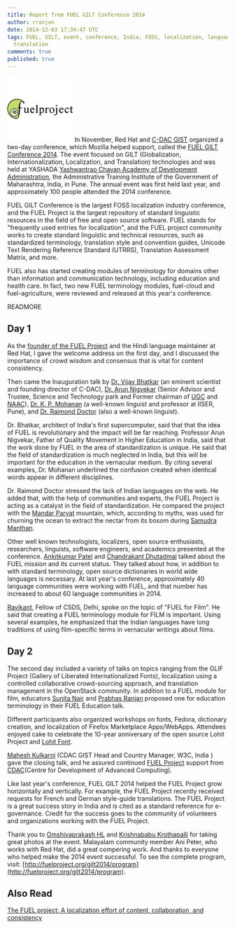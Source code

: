 ```yaml
---
title: Report from FUEL GILT Conference 2014
author: rranjan
date: 2014-12-03 17:34:47 UTC
tags: FUEL, GILT, event, conference, India, FOSS, localization, language, community,
  translation
comments: true
published: true
---
```


![](/images/blog/fuel-logo.png) In November, Red Hat and [C-DAC GIST](http://cdac.in/) organized a two-day conference, which Mozilla helped support, called the [FUEL GILT Conference 2014](http://fuelproject.org/gilt2014/index). The event focused on GILT (Globalization, Internationalization, Localization, and Translation) technologies and was held at YASHADA [Yashwantrao Chavan Academy of Development Administration](http://www.yashada.org), the Administrative Training Institute of the Government of Maharashtra, India, in Pune. The annual event was first held last year, and approximately 100 people attended the 2014 conference. 

FUEL GILT Conference is the largest FOSS localization industry conference, and the FUEL Project is the largest repository of standard linguistic resources in the field of free and open source software. FUEL stands for "frequently used entries for localization", and the FUEL project community works to create standard linguistic and technical resources, such as standardized terminology, translation style and convention guides, Unicode Text Rendering Reference Standard (UTRRS), Translation Assessment Matrix, and more.

FUEL also has started creating modules of terminology for domains other than information and communication technology, including education and health care. In fact, two new FUEL terminology modules, fuel-cloud and fuel-agriculture, were reviewed and released at this year's conference.

READMORE

## Day 1

As the [founder of the FUEL Project](http://fuelproject.org/gilt2014/speaker#Rajesh_Ranjan) and the Hindi language maintainer at Red Hat, I gave the welcome address on the first day, and I discussed the importance of crowd wisdom and consensus that is vital for content consistency. 

Then came the Inauguration talk by [Dr. Vijay Bhatkar](http://fuelproject.org/gilt2014/speaker#Vijay_Bhatkar) (an eminent scientist and founding director of C-DAC), [Dr. Arun Nigvekar](http://fuelproject.org/gilt2014/speaker#Arun_Nigavekar) (Senior Advisor and Trustee, Science and Technology park and Former chairman of [UGC](http://www.ugc.ac.in/) and [NAAC](http://www.naac.gov.in/)), [Dr. K. P. Mohanan](http://fuelproject.org/gilt2014/speaker#K_P_Mohanan) (a well-known linguist and professor at IISER, Pune), and [Dr. Raimond Doctor](http://fuelproject.org/gilt2014/speaker#Raiomond_Doctor) (also a well-known linguist). 

Dr. Bhatkar, architect of India's first supercomputer, said that that the idea of FUEL is revolutionary and the impact will be far reaching. Professor Arun Nigvekar, Father of Quality Movement in Higher Education in India, said that the work done by FUEL in the area of standardization is unique. He said that the field of standardization is much neglected in India, but this will be important for the education in the vernacular medium. By citing several examples, Dr. Mohanan underlined the confusion created when identical words appear in different disciplines. 

Dr. Raimond Doctor stressed the lack of Indian languages on the web. He added that, with the help of communities and experts, the FUEL Project is acting as a catalyst in the field of standardization. He compared the project with the [Mandar Parvat](http://en.wikipedia.org/wiki/Mandar_Parvat) mountain, which, according to myths, was used for churning the ocean to extract the nectar from its bosom during [Samudra Manthan](http://en.wikipedia.org/wiki/Samudra_manthan). 

Other well known technologists, localizers, open source enthusiasts, researchers, linguists, software engineers, and academics presented at the conference. [Ankitkumar Patel](http://fuelproject.org/gilt2014/speaker#Ankitkumar_Patel) and [Chandrakant Dhutadmal](http://fuelproject.org/gilt2014/speaker#Chandrakant_Dhutadmal) talked about the FUEL mission and its current status. They talked about how, in addition to with standard terminology, open source dictionaries in world wide languages is necessary. At  last year's conference, approximately 40 language communities were working with FUEL, and that number has increased to about 60 language communities in 2014. 

[Ravikant](http://fuelproject.org/gilt2014/speaker#Ravikant), Fellow of CSDS, Delhi, spoke on the topic of "FUEL for Film". He said that creating a FUEL terminology module for FILM is important. Using several examples, he emphasized that the Indian languages have long traditions of using film-specific terms in vernacular writings about films.
 
## Day 2

The second day included a variety of talks on topics ranging from the GLIF Project (Gallery of Liberated Internationalized Fonts), localization using a controlled collaborative crowd-sourcing approach, and translation management in the OpenStack community. In addition to a FUEL module for film, educators [Sunita Nair](http://fuelproject.org/gilt2014/speaker#Sunita_Nair) and [Prabhas Ranjan](http://fuelproject.org/gilt2014/speaker#Prabhas_Ranjan) proposed one for education terminology in their FUEL Education talk. 

Different participants also organized workshops on fonts, Fedora, dictionary creation, and localization of Firefox Marketplace Apps/WebApps. Attendees enjoyed cake to celebrate the 10-year anniversary of the open source Lohit Project and [Lohit Font](https://fedorahosted.org/lohit/). 

[Mahesh Kulkarni](http://fuelproject.org/gilt2014/speaker#Mahesh_Kulkarni) (CDAC GIST Head and Country Manager, W3C, India ) gave the closing talk, and he assured continued [FUEL Project](http://fuelproject.org/) support from [CDAC](http://cdac.in/)(Centre for Development of Advanced Computing). 

Like last year's conference, FUEL GILT 2014 helped the FUEL Project grow horizontally and vertically. For example, the FUEL Project recently received requests for French and German style-guide translations. The FUEL Project is a great success story in India and is cited as a standard reference for e-governance. Credit for the success goes to the community of volunteers and organizations working with the FUEL Project. 

Thank you to [Omshivaprakash HL](https://www.flickr.com/photos/fizflicks/sets/72157649280811071/) and [Krishnababu Krothapalli](https://www.flickr.com/photos/kkrisna/sets/72157647066368274/) for taking great photos at the event. Malayalam community member Ani Peter, who works with Red Hat, did a great compering work. And thanks to everyone who helped make the 2014 event successful. 
To see the complete program, visit: [http://fuelproject.org/gilt2014/program](http://fuelproject.org/gilt2014/program).

## Also Read

[The FUEL project: A localization effort of content, collaboration, and consistency](http://opensource.com/life/12/6/fuel-project)